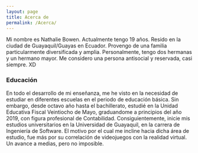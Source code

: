 ```yaml
---
layout: page
title: Acerca de
permalink: /Acerca/
---
```


Mi nombre es Nathalie Bowen. Actualmente tengo 19 años. Resido en la ciudad de Guayaquil/Guayas en Ecuador. Provengo de una familia particularmente diversificada y amplia. Personalmente, tengo dos hermanas y un hermano mayor. Me considero una persona antisocial y reservada, casi siempre. XD

### Educación

En todo el desarrollo de mi enseñanza, me he visto en la necesidad de estudiar en diferentes escuelas en el periodo de educación básica. Sin embargo, desde octavo año hasta el bachillerato, estudié en la Unidad Educativa Fiscal Veintiocho de Mayo, graduandome a principios del año 2019, con figura profesional de Contabilidad. 
Consiguientemente, inicie mis estudios universitarios en la Universidad de Guayaquil, en la carrera de Ingeniería de Software. El motivo por el cual me incline hacia dicha área de estudio, fue más por su correlación de videojuegos con la realidad virtual. Un avance a medias, pero no imposible.
